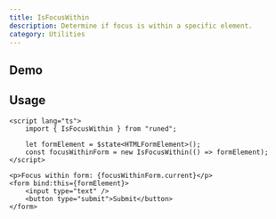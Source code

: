 ```yaml
---
title: IsFocusWithin
description: Determine if focus is within a specific element.
category: Utilities
---
```


<script>
import Demo from '$lib/components/demos/is-focus-within.svelte';
</script>

## Demo

<Demo />

## Usage

```svelte
<script lang="ts">
	import { IsFocusWithin } from "runed";

	let formElement = $state<HTMLFormElement>();
	const focusWithinForm = new IsFocusWithin(() => formElement);
</script>

<p>Focus within form: {focusWithinForm.current}</p>
<form bind:this={formElement}>
	<input type="text" />
	<button type="submit">Submit</button>
</form>
```
